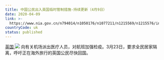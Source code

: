 ```yaml
---
title: 中国公民出入英国临时管制措施-持续更新（4月9日）
date: 2020-04-09
link: >-
  https://www.nia.gov.cn/n794014/n1050176/n1077211/n1215569/n1215576/index.html
countryCode: uk
status: published
---
```

[英国 ![](../../../../../dbsource/1227208/1229561.png)](javascript:void(0))
    [](javascript:void(0))向有关机场派出医疗人员，对航班加强检疫。3月23日，要求全民居家隔离，呼吁正在海外旅行的英国公民尽快回国。
